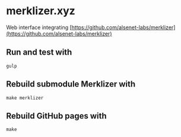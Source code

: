 # merklizer.xyz

Web interface integrating [https://github.com/alsenet-labs/merklizer](https://github.com/alsenet-labs/merklizer)


## Run and test with
```
gulp
```

## Rebuild submodule Merklizer with
```
make merklizer
```

## Rebuild GitHub pages with
```
make
```

